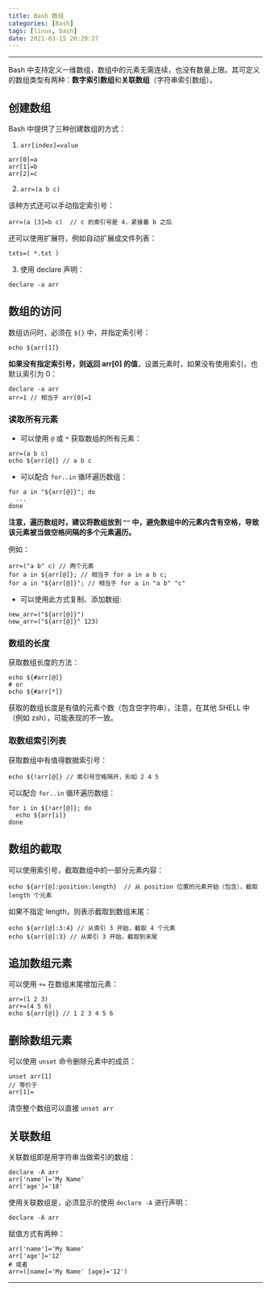 ```yaml
---
title: Bash 数组
categories: [Bash]
tags: [linux, bash]
date: 2021-03-15 20:29:27
---
```


---

Bash 中支持定义一维数组，数组中的元素无需连续，也没有数量上限。其可定义的数组类型有两种：**数字索引数组**和**关联数组**（字符串索引数组）。

<!-- more -->

## 创建数组

Bash 中提供了三种创建数组的方式：

1. `arr[index]=value`

```shell
arr[0]=a
arr[1]=b
arr[2]=c
```

2. `arr=(a b c)`

该种方式还可以手动指定索引号：

```shell
arr=(a [3]=b c)  // c 的索引号是 4，紧接着 b 之后
```

还可以使用扩展符，例如自动扩展成文件列表：

```shell
txts=( *.txt )
```

3. 使用 declare 声明：

```shell
declare -a arr
```

## 数组的访问

数组访问时，必须在 `${}` 中，并指定索引号：

```shell
echo ${arr[1]}
```

**如果没有指定索引号，则返回 arr[0] 的值**，设置元素时，如果没有使用索引，也默认索引为 0：

```shell
declare -a arr
arr=1 // 相当于 arr[0]=1
```

### 读取所有元素

- 可以使用 `@` 或 `*` 获取数组的所有元素：

```shell
arr=(a b c)
echo ${arr[@]} // a b c
```

- 可以配合 `for..in` 循环遍历数组：

```shell
for a in "${arr[@]}"; do
  ...
done
```

**注意，遍历数组时，建议将数组放到 `""` 中，避免数组中的元素内含有空格，导致该元素被当做空格间隔的多个元素遍历。**

例如：

```shell
arr=("a b" c) // 两个元素
for a in ${arr[@]}; // 相当于 for a in a b c;
for a in "${arr[@]}"; // 相当于 for a in "a b" "c"
```

- 可以使用此方式复制、添加数组:

```shell
new_arr=("${arr[@]}")
new_arr=("${arr[@]}" 123)
```

### 数组的长度

获取数组长度的方法：

```shell
echo ${#arr[@]}
# or
echo ${#arr[*]}
```

获取的数组长度是有值的元素个数（包含空字符串），注意，在其他 SHELL 中（例如 zsh），可能表现的不一致。

### 取数组索引列表

获取数组中有值得数据索引号：

```shell
echo ${!arr[@]} // 索引号空格隔开，形如 2 4 5
```

可以配合 `for..in` 循环遍历数组：

```shell
for i in ${!arr[@]}; do
  echo ${arr[i]}
done
```

## 数组的截取

可以使用索引号，截取数组中的一部分元素内容：

```shell
echo ${arr[@]:position:length}  // 从 position 位置的元素开始（包含），截取 length 个元素
```

如果不指定 length，则表示截取到数组末尾：

```shell
echo ${arr[@]:3:4} // 从索引 3 开始，截取 4 个元素
echo ${arr[@]:3} // 从索引 3 开始，截取到末尾
```

## 追加数组元素

可以使用 `+=` 在数组末尾增加元素：

```shell
arr=(1 2 3)
arr+=(4 5 6)
echo ${arr[@]} // 1 2 3 4 5 6
```

## 删除数组元素

可以使用 `unset` 命令删除元素中的成员：

```shell
unset arr[1]
// 等价于
arr[1]=
```

清空整个数组可以直接 `unset arr`

## 关联数组

关联数组即是用字符串当做索引的数组：

```shell
declare -A arr
arr['name']='My Name'
arr['age']='18'
```

使用关联数组是，必须显示的使用 `declare -A` 进行声明：

```shell
declare -A arr
```

赋值方式有两种：

```shell
arr['name']='My Name'
arr['age']='12'
# 或者
arr=([name]='My Name' [age]='12')
```

---

